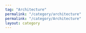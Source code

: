 ```yaml
---
tag: "Architecture"
permalink: "/category/architecture"
permalink: "/category/Architecture"
layout: category
---
```



